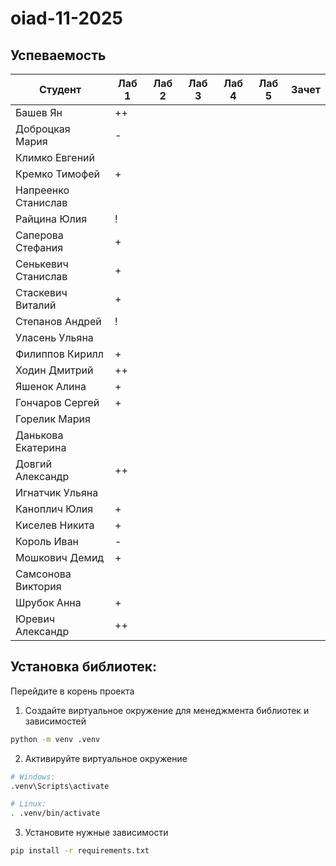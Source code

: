 # oiad-11-2025

## Успеваемость

| Студент             | Лаб 1 | Лаб 2 | Лаб 3 | Лаб 4 | Лаб 5 | Зачет |
| ------------------- | ----- | ----- | ----- | ----- | ----- | ----- |
| Башев Ян            |  ++   |       |       |       |       |       |
| Доброцкая Мария     |   -   |       |       |       |       |       |
| Климко Евгений      |       |       |       |       |       |       |
| Кремко Тимофей      |   +   |       |       |       |       |       |
| Напреенко Станислав |       |       |       |       |       |       |
| Райцина Юлия        |   !   |       |       |       |       |       |
| Саперова Стефания   |   +   |       |       |       |       |       |
| Сенькевич Станислав |   +   |       |       |       |       |       |
| Стаскевич Виталий   |   +   |       |       |       |       |       |
| Степанов Андрей     |   !   |       |       |       |       |       |
| Уласень Ульяна      |       |       |       |       |       |       |
| Филиппов Кирилл     |   +   |       |       |       |       |       |
| Ходин Дмитрий       |   ++  |       |       |       |       |       |
| Яшенок Алина        |   +   |       |       |       |       |       |
| Гончаров Сергей     |   +   |       |       |       |       |       |
| Горелик Мария       |       |       |       |       |       |       |
| Данькова Екатерина  |       |       |       |       |       |       |
| Довгий Александр    |  ++   |       |       |       |       |       |
| Игнатчик Ульяна     |       |       |       |       |       |       |
| Каноплич Юлия       |   +   |       |       |       |       |       |
| Киселев Никита      |   +   |       |       |       |       |       |
| Король Иван         |   -   |       |       |       |       |       |
| Мошкович Демид      |   +   |       |       |       |       |       |
| Самсонова Виктория  |       |       |       |       |       |       |
| Шрубок Анна         |   +   |       |       |       |       |       |
| Юревич Александр    |  ++   |       |       |       |       |       |


## Установка библиотек:

Перейдите в корень проекта
1. Создайте виртуальное окружение для менеджмента библиотек и зависимостей
```bash
python -m venv .venv
```
2. Активируйте виртуальное окружение
```bash
# Windows:
.venv\Scripts\activate

# Linux:
. .venv/bin/activate
```
3. Установите нужные зависимости
```bash
pip install -r requirements.txt
```
